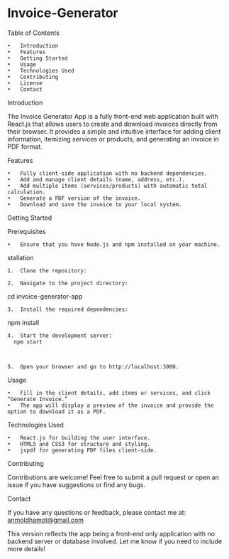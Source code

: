# Invoice-Generator

Table of Contents

	•	Introduction
	•	Features
	•	Getting Started
	•	Usage
	•	Technologies Used
	•	Contributing
	•	License
	•	Contact

Introduction

The Invoice Generator App is a fully front-end web application built with React.js that allows users to create and download invoices directly from their browser. It provides a simple and intuitive interface for adding client information, itemizing services or products, and generating an invoice in PDF format.

Features

	•	Fully client-side application with no backend dependencies.
	•	Add and manage client details (name, address, etc.).
	•	Add multiple items (services/products) with automatic total calculation.
	•	Generate a PDF version of the invoice.
	•	Download and save the invoice to your local system.

Getting Started

Prerequisites

	•	Ensure that you have Node.js and npm installed on your machine.
stallation

	1.	Clone the repository:

 	2.	Navigate to the project directory:
  cd invoice-generator-app

  	3.	Install the required dependencies:
   npm install

   	4.	Start the development server:
      npm start
    
  
    
	5.	Open your browser and go to http://localhost:3000.

Usage

	•	Fill in the client details, add items or services, and click “Generate Invoice.”
	•	The app will display a preview of the invoice and provide the option to download it as a PDF.

Technologies Used

	•	React.js for building the user interface.
	•	HTML5 and CSS3 for structure and styling.
	•	jspdf for generating PDF files client-side.

Contributing

Contributions are welcome! Feel free to submit a pull request or open an issue if you have suggestions or find any bugs.

Contact

If you have any questions or feedback, please contact me at:
anmoldhamot@gmail.com

This version reflects the app being a front-end only application with no backend server or database involved. Let me know if you need to include more details!
